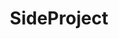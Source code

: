 ---
title: SideProject
crosslinks:
- Entrepreneur
- startups
- AlgorithmiaAlgorithms
- europe
- todayilearned
- datasets
- PS3
- Military
- Android
- PhotoshopRequest
- Frontend
- anythingmayhappen
- reactjs
---
